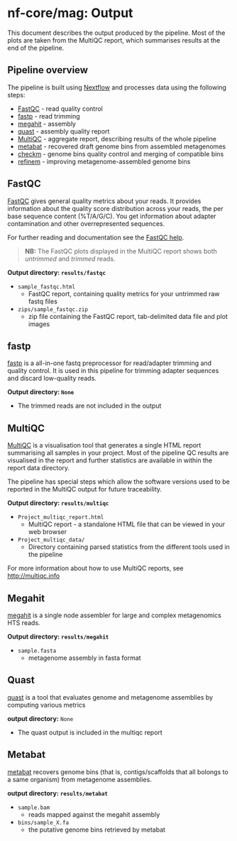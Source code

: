 # nf-core/mag: Output

This document describes the output produced by the pipeline. Most of the plots are taken from the MultiQC report, which summarises results at the end of the pipeline.

## Pipeline overview

The pipeline is built using [Nextflow](https://www.nextflow.io/)
and processes data using the following steps:

- [FastQC](#fastqc) - read quality control
- [fastp](#fastp) - read trimming
- [megahit](#megahit) - assembly
- [quast](#quast) - assembly quality report
- [MultiQC](#multiqc) - aggregate report, describing results of the whole pipeline
- [metabat](#metabat) - recovered draft genome bins from assembled metagenomes
- [checkm](#checkm) - genome bins quality control and merging of compatible bins
- [refinem](#refinem) - improving metagenome-assembled genome bins

## FastQC

[FastQC](http://www.bioinformatics.babraham.ac.uk/projects/fastqc/) gives general quality metrics about your reads. It provides information about the quality score distribution across your reads, the per base sequence content (%T/A/G/C). You get information about adapter contamination and other overrepresented sequences.

For further reading and documentation see the [FastQC help](http://www.bioinformatics.babraham.ac.uk/projects/fastqc/Help/).

> **NB:** The FastQC plots displayed in the MultiQC report shows both _untrimmed_ and _trimmed_ reads.

**Output directory: `results/fastqc`**

- `sample_fastqc.html`
  - FastQC report, containing quality metrics for your untrimmed raw fastq files
- `zips/sample_fastqc.zip`
  - zip file containing the FastQC report, tab-delimited data file and plot images

## fastp

[fastp](https://github.com/OpenGene/fastp) is a all-in-one fastq preprocessor for read/adapter trimming and quality control. It is used in this pipeline for trimming adapter sequences and discard low-quality reads.

**Output directory: `None`**

- The trimmed reads are not included in the output

## MultiQC

[MultiQC](http://multiqc.info) is a visualisation tool that generates a single HTML report summarising all samples in your project. Most of the pipeline QC results are visualised in the report and further statistics are available in within the report data directory.

The pipeline has special steps which allow the software versions used to be reported in the MultiQC output for future traceability.

**Output directory: `results/multiqc`**

- `Project_multiqc_report.html`
  - MultiQC report - a standalone HTML file that can be viewed in your web browser
- `Project_multiqc_data/`
  - Directory containing parsed statistics from the different tools used in the pipeline

For more information about how to use MultiQC reports, see <http://multiqc.info>

## Megahit

[megahit](https://github.com/voutcn/megahit) is a single node assembler for large and complex metagenomics HTS reads.

**Output directory: `results/megahit`**

- `sample.fasta`
  - metagenome assembly in fasta format

## Quast

[quast](http://cab.spbu.ru/software/quast/) is a tool that evaluates genome and metagenome assemblies by computing various metrics

**output directory:** `None`

- The quast output is included in the multiqc report

## Metabat

[metabat](https://bitbucket.org/berkeleylab/metabat) recovers genome bins (that is, contigs/scaffolds that all bolongs to a same organism) from metagenome assemblies.

**output directory: `results/metabat`**

- `sample.bam`
  - reads mapped against the megahit assembly
- `bins/sample_X.fa`
  - the putative genome bins retrieved by metabat
